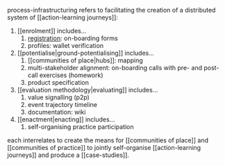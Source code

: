 process-infrastructuring refers to facilitating the creation of a distributed system of [[action-learning journeys]]:

1. [[enrolment]] includes...
	1. [registration](https://register.prisma.events): on-boarding forms
	3. profiles: wallet verification
2. [[potentialise|ground-potentialising]] includes...
	1. [[communities of place|hubs]]: mapping
	2. multi-stakeholder alignment: on-boarding calls with pre- and post-call exercises (homework)
	3. product specification
3. [[evaluation methodology|evaluating]] includes...
	1. value signalling (p2p)
	2. event trajectory timeline
	3. documentation: wiki
4. [[enactment|enacting]] includes...
	1. self-organising practice participation

each interrelates to create the means for [[communities of place]] and [[communities of practice]] to jointly self-organise [[action-learning journeys]] and produce a [[case-studies]].